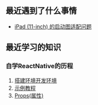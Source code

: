 ## 最近遇到了什么事情

+ [iPad (11-inch) 的启动图适配问题](https://github.com/zhaoyuyu/CodePoets/blob/master/LaunchImage.md)

## 最近学习的知识

### 自学ReactNative的历程

1. [搭建环境开发环境](https://github.com/zhaoyuyu/CodePoets/blob/master/搭建开发环境.md)
2. [示例教程](https://github.com/zhaoyuyu/CodePoets/blob/master/示例教程.md)
3. [Props(属性)](https://github.com/zhaoyuyu/CodePoets/blob/master/Props(属性).md)


